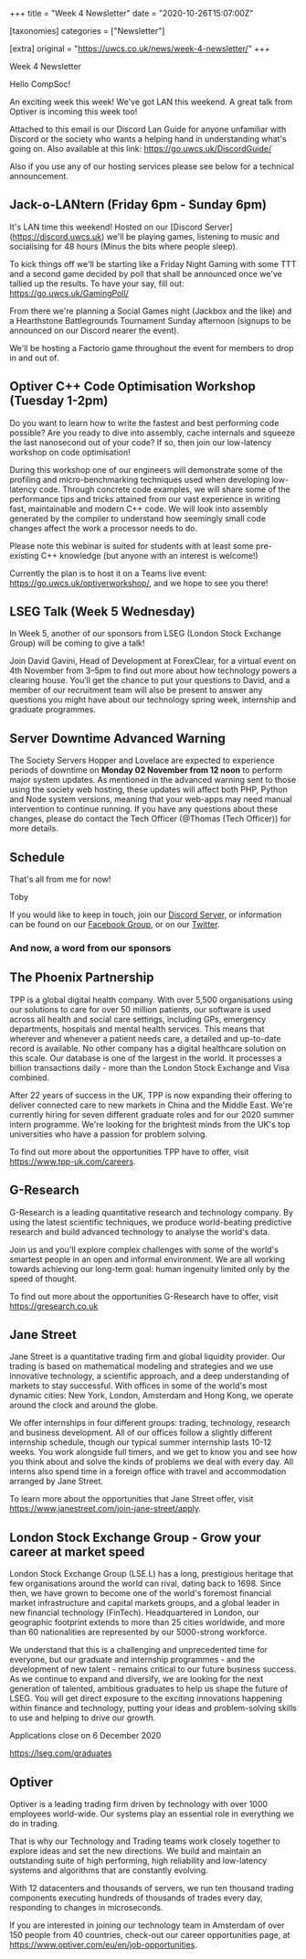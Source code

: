 +++
title = "Week 4 Newsletter"
date = "2020-10-26T15:07:00Z"

[taxonomies]
categories = ["Newsletter"]

[extra]
original = "https://uwcs.co.uk/news/week-4-newsletter/"
+++

<p>Week 4 Newsletter</p>

<!-- more -->

Hello CompSoc\!

An exciting week this week\! We've got LAN this weekend. A great talk from Optiver is incoming this week too\!

Attached to this email is our Discord Lan Guide for anyone unfamiliar with Discord or the society who wants a helping hand in understanding what's going on. Also available at this link: <https://go.uwcs.uk/DiscordGuide/>

Also if you use any of our hosting services please see below for a technical announcement.

## Jack-o-LANtern (Friday 6pm - Sunday 6pm)

It's LAN time this weekend\! Hosted on our \[Discord Server\](https://discord.uwcs.uk) we'll be playing games, listening to music and socialising for 48 hours (Minus the bits where people sleep).

To kick things off we'll be starting like a Friday Night Gaming with some TTT and a second game decided by poll that shall be announced once we've tallied up the results. To have your say, fill out: <https://go.uwcs.uk/GamingPoll/>

From there we're planning a Social Games night (Jackbox and the like) and a Hearthstone Battlegrounds Tournament Sunday afternoon (signups to be announced on our Discord nearer the event).

We'll be hosting a Factorio game throughout the event for members to drop in and out of.

## Optiver C++ Code Optimisation Workshop (Tuesday 1-2pm)

Do you want to learn how to write the fastest and best performing code possible? Are you ready to dive into assembly, cache internals and squeeze the last nanosecond out of your code? If so, then join our low-latency workshop on code optimisation\!

During this workshop one of our engineers will demonstrate some of the profiling and micro-benchmarking techniques used when developing low-latency code. Through concrete code examples, we will share some of the performance tips and tricks attained from our vast experience in writing fast, maintainable and modern C++ code. We will look into assembly generated by the compiler to understand how seemingly small code changes affect the work a processor needs to do.

Please note this webinar is suited for students with at least some pre-existing C++ knowledge (but anyone with an interest is welcome\!)

Currently the plan is to host it on a Teams live event: <https://go.uwcs.uk/optiverworkshop/>, and we hope to see you there\!

## LSEG Talk (Week 5 Wednesday)

In Week 5, another of our sponsors from LSEG (London Stock Exchange Group) will be coming to give a talk\!

Join David Gavini, Head of Development at ForexClear, for a virtual event on 4th November from 3–5pm to find out more about how technology powers a clearing house. You’ll get the chance to put your questions to David, and a member of our recruitment team will also be present to answer any questions you might have about our technology spring week, internship and graduate programmes.

## Server Downtime Advanced Warning

The Society Servers Hopper and Lovelace are expected to experience periods of downtime on **Monday 02 November from 12 noon** to perform major system updates. As mentioned in the advanced warning sent to those using the society web hosting, these updates will affect both PHP, Python and Node system versions, meaning that your web-apps may need manual intervention to continue running. If you have any questions about these changes, please do contact the Tech Officer (@Thomas (Tech Officer)) for more details.

## Schedule

That's all from me for now\!

Toby

If you would like to keep in touch, join our [Discord Server](https://discord.uwcs.uk), or information can be found on our [Facebook Group](https://www.facebook.com/groups/warwickcompsoc/), or on our [Twitter](https://twitter.com/uwcs).

### And now, a word from our sponsors

## The Phoenix Partnership

TPP is a global digital health company. With over 5,500 organisations using our solutions to care for over 50 million patients, our software is used across all health and social care settings, including GPs, emergency departments, hospitals and mental health services. This means that wherever and whenever a patient needs care, a detailed and up-to-date record is available. No other company has a digital healthcare solution on this scale. Our database is one of the largest in the world. It processes a billion transactions daily - more than the London Stock Exchange and Visa combined.

After 22 years of success in the UK, TPP is now expanding their offering to deliver connected care to new markets in China and the Middle East. We're currently hiring for seven different graduate roles and for our 2020 summer intern programme. We're looking for the brightest minds from the UK's top universities who have a passion for problem solving.

To find out more about the opportunities TPP have to offer, visit <https://www.tpp-uk.com/careers>.

## G-Research

G-Research is a leading quantitative research and technology company. By using the latest scientific techniques, we produce world-beating predictive research and build advanced technology to analyse the world's data.

Join us and you'll explore complex challenges with some of the world's smartest people in an open and informal environment. We are all working towards achieving our long-term goal: human ingenuity limited only by the speed of thought.

To find out more about the opportunities G-Research have to offer, visit <https://gresearch.co.uk>

## Jane Street

Jane Street is a quantitative trading firm and global liquidity provider. Our trading is based on mathematical modeling and strategies and we use innovative technology, a scientific approach, and a deep understanding of markets to stay successful. With offices in some of the world's most dynamic cities: New York, London, Amsterdam and Hong Kong, we operate around the clock and around the globe.

We offer internships in four different groups: trading, technology, research and business development. All of our offices follow a slightly different internship schedule, though our typical summer internship lasts 10-12 weeks. You work alongside full timers, and we get to know you and see how you think about and solve the kinds of problems we deal with every day. All interns also spend time in a foreign office with travel and accommodation arranged by Jane Street.

To learn more about the opportunities that Jane Street offer, visit <https://www.janestreet.com/join-jane-street/apply>.

## London Stock Exchange Group - Grow your career at market speed

London Stock Exchange Group (LSE.L) has a long, prestigious heritage that few organisations around the world can rival, dating back to 1698. Since then, we have grown to become one of the world's foremost financial market infrastructure and capital markets groups, and a global leader in new financial technology (FinTech). Headquartered in London, our geographic footprint extends to more than 25 cities worldwide, and more than 60 nationalities are represented by our 5000-strong workforce.

We understand that this is a challenging and unprecedented time for everyone, but our graduate and internship programmes - and the development of new talent - remains critical to our future business success. As we continue to expand and diversify, we are looking for the next generation of talented, ambitious graduates to help us shape the future of LSEG. You will get direct exposure to the exciting innovations happening within finance and technology, putting your ideas and problem-solving skills to use and helping to drive our growth.

Applications close on 6 December 2020

<https://lseg.com/graduates>

## Optiver

Optiver is a leading trading firm driven by technology with over 1000 employees world-wide. Our systems play an essential role in everything we do in trading.

That is why our Technology and Trading teams work closely together to explore ideas and set the new directions. We build and maintain an outstanding suite of high performing, high reliability and low-latency systems and algorithms that are constantly evolving.

With 12 datacenters and thousands of servers, we run ten thousand trading components executing hundreds of thousands of trades every day, responding to changes in microseconds.

If you are interested in joining our technology team in Amsterdam of over 150 people from 40 countries, check-out our career opportunities page, at <https://www.optiver.com/eu/en/job-opportunities>.

